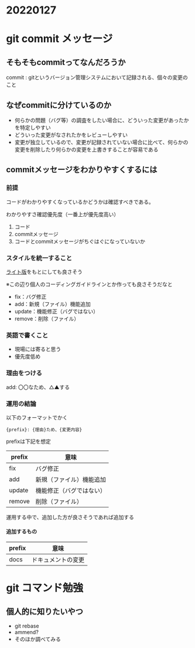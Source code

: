 # 20220127

# git commit メッセージ

## そもそもcommitってなんだろうか
commit : gitというバージョン管理システムにおいて記録される、個々の変更のこと

## なぜcommitに分けているのか
- 何らかの問題（バグ等）の調査をしたい場合に、どういった変更があったかを特定しやすい
- どういった変更がなされたかをレビューしやすい
- 変更が独立しているので、変更が記録されていない場合に比べて、何らかの変更を削除したり何らかの変更を上書きすることが容易である

## commitメッセージをわかりやすくするには

### 前提
コードがわかりやすくなっているかどうかは確認すべきである。

わかりやすさ確認優先度（一番上が優先度高い）
1. コード
2. commitメッセージ
3. コードとcommitメッセージがちぐはぐになっていないか

### スタイルを統一すること

[ライト版](https://qiita.com/itosho/items/9565c6ad2ffc24c09364#%E3%83%A9%E3%82%A4%E3%83%88%E7%89%88)をもとにしても良さそう

※この辺り個人のコーディングガイドラインとか作っても良さそうだなと

- fix：バグ修正
- add：新規（ファイル）機能追加
- update：機能修正（バグではない）
- remove：削除（ファイル）

### 英語で書くこと
- 現場には寄ると思う
- 優先度低め

### 理由をつける
add: 〇〇なため、△▲する

### 運用の結論

以下のフォーマットでかく

`{prefix}: {理由}ため、{変更内容}`

prefixは下記を想定


|prefix|意味|
|---|---|
|fix|バグ修正|
|add|新規（ファイル）機能追加|
|update|機能修正（バグではない）|
|remove|削除（ファイル）|

運用する中で、追加した方が良さそうであれば追加する

#### 追加するもの
|prefix|意味|
|---|---|
|docs|ドキュメントの変更|

# git コマンド勉強

## 個人的に知りたいやつ

- git rebase
- ammend?
- そのほか調べてみる

